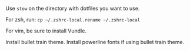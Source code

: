 Use `stow` on the directory with dotfiles you want to use.

For zsh, run: `cp ~/.zshrc-local.rename ~/.zshrc-local`

For vim, be sure to install Vundle.

Install bullet train theme.
Install powerline fonts if using bullet train theme.

